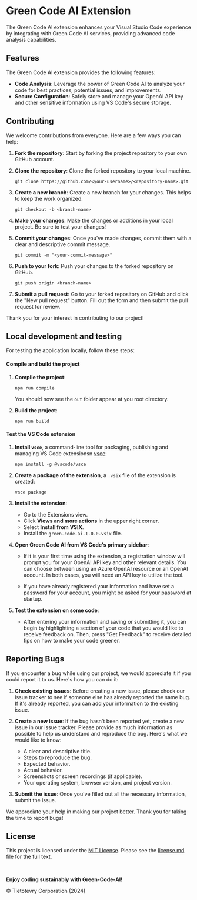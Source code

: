 # Green Code AI Extension

The Green Code AI extension enhances your Visual Studio Code experience by integrating with Green Code AI services, providing advanced code analysis capabilities.

## Features

The Green Code AI extension provides the following features:

- **Code Analysis**: Leverage the power of Green Code AI to analyze your code for best practices, potential issues, and improvements.
- **Secure Configuration**: Safely store and manage your OpenAI API key and other sensitive information using VS Code's secure storage.

## Contributing

We welcome contributions from everyone. Here are a few ways you can help:

1. **Fork the repository**: Start by forking the project repository to your own GitHub account.

2. **Clone the repository**: Clone the forked repository to your local machine.

   ```
   git clone https://github.com/<your-username>/<repository-name>.git
   ```

3. **Create a new branch**: Create a new branch for your changes. This helps to keep the work organized.

   ```
   git checkout -b <branch-name>
   ```

4. **Make your changes**: Make the changes or additions in your local project. Be sure to test your changes!

5. **Commit your changes**: Once you've made changes, commit them with a clear and descriptive commit message.

   ```
   git commit -m "<your-commit-message>"
   ```

6. **Push to your fork**: Push your changes to the forked repository on GitHub.

   ```
   git push origin <branch-name>
   ```

7. **Submit a pull request**: Go to your forked repository on GitHub and click the "New pull request" button. Fill out the form and then submit the pull request for review.

Thank you for your interest in contributing to our project!

## Local development and testing

For testing the application locally, follow these steps:

#### Compile and build the project

1.  **Compile the project**:

    ```
    npm run compile
    ```

    You should now see the `out` folder appear at you root directory.

2.  **Build the project**:

    ```
    npm run build
    ```

#### Test the VS Code extension

1. **Install `vsce`**, a command-line tool for packaging, publishing and managing VS Code extensionsn [vsce](https://code.visualstudio.com/api/working-with-extensions/publishing-extension#vsce):

   ```
   npm install -g @vscode/vsce
   ```

2. **Create a package of the extension**, a `.vsix` file of the extension is created:

   ```
   vsce package
   ```

3. **Install the extension**:

   - Go to the Extensions view.
   - Click **Views and more actions** in the upper right corner.
   - Select **Install from VSIX**.
   - Install the `green-code-ai-1.0.0.vsix` file.

4. **Open Green Code AI from VS Code's primary sidebar**:

   - If it is your first time using the extension, a registration window will prompt you for your OpenAI API key and other relevant details. You can choose between using an Azure OpenAI resource or an OpenAI account. In both cases, you will need an API key to utilize the tool.

   - If you have already registered your information and have set a password for your account, you might be asked for your password at startup.

5. **Test the extension on some code**:

   - After entering your information and saving or submitting it, you can begin by highlighting a section of your code that you would like to receive feedback on. Then, press "Get Feedback" to receive detailed tips on how to make your code greener.

## Reporting Bugs

If you encounter a bug while using our project, we would appreciate it if you could report it to us. Here's how you can do it:

1. **Check existing issues**: Before creating a new issue, please check our issue tracker to see if someone else has already reported the same bug. If it's already reported, you can add your information to the existing issue.

2. **Create a new issue**: If the bug hasn't been reported yet, create a new issue in our issue tracker. Please provide as much information as possible to help us understand and reproduce the bug. Here's what we would like to know:

   - A clear and descriptive title.
   - Steps to reproduce the bug.
   - Expected behavior.
   - Actual behavior.
   - Screenshots or screen recordings (if applicable).
   - Your operating system, browser version, and project version.

3. **Submit the issue**: Once you've filled out all the necessary information, submit the issue.

We appreciate your help in making our project better. Thank you for taking the time to report bugs!

## License

This project is licensed under the [MIT License](license.md). Please see the [license.md](license.md) file for the full text.

<br />

**Enjoy coding sustainably with Green-Code-AI!**

© Tietotevry Corporation (2024)
